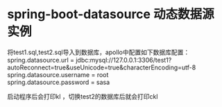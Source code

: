 # spring-boot-datasource 动态数据源实例

将test1.sql,test2.sql导入到数据库，apollo中配置如下数据库配置：            
spring.datasource.url = jdbc:mysql://127.0.0.1:3306/test1?autoReconnect=true&amp;useUnicode=true&amp;characterEncoding=utf-8          
spring.datasource.username = root         
spring.datasource.password = sasa

启动程序后会打印kl ，切换test2的数据库后就会打印ckl
